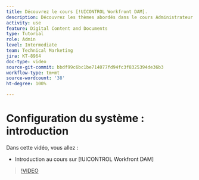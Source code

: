 ```yaml
---
title: Découvrez le cours [!UICONTROL Workfront DAM].
description: Découvrez les thèmes abordés dans le cours Administrateur ou administratrice [!UICONTROL Workfront DAM], configuration système (partie 1).
activity: use
feature: Digital Content and Documents
type: Tutorial
role: Admin
level: Intermediate
team: Technical Marketing
jira: KT-8964
doc-type: video
source-git-commit: bbdf99c6bc1be714077fd94fc3f8325394de36b3
workflow-type: tm+mt
source-wordcount: '38'
ht-degree: 100%

---
```


# Configuration du système : introduction

Dans cette vidéo, vous allez :

* Introduction au cours sur [!UICONTROL Workfront DAM]

>[!VIDEO](https://video.tv.adobe.com/v/3436903/?quality=12&learn=on&enablevpops=1&captions=fre_fr)

<!-- Learn more graphic & links to documentation articles
* Accessing help for Workfront DAM
* Workfront DAM within Workfront
-->
